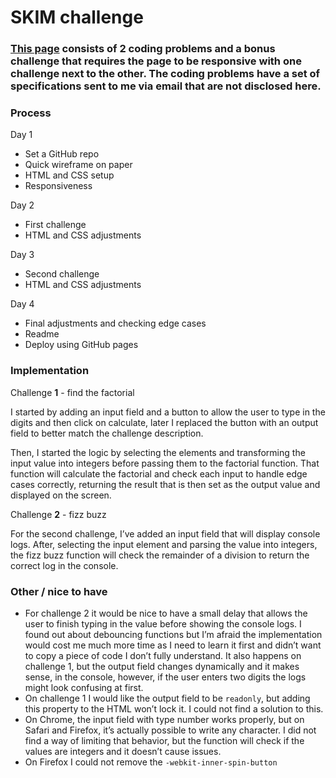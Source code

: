 # SKIM challenge

### [This page](http://dadaniela.github.io/skim-challenge) consists of 2 coding problems and a bonus challenge that requires the page to be responsive with one challenge next to the other. The coding problems have a set of specifications sent to me via email that are not disclosed here.

### Process

Day 1

- Set a GitHub repo
- Quick wireframe on paper
- HTML and CSS setup
- Responsiveness

Day 2

- First challenge
- HTML and CSS adjustments

Day 3

- Second challenge
- HTML and CSS adjustments

Day 4

- Final adjustments and checking edge cases
- Readme
- Deploy using GitHub pages

### Implementation

Challenge **1** - find the factorial

I started by adding an input field and a button to allow the user to type in the digits and then click on calculate, later I replaced the button with an output field to better match the challenge description.

Then, I started the logic by selecting the elements and transforming the input value into integers before passing them to the factorial function. That function will calculate the factorial and check each input to handle edge cases correctly, returning the result that is then set as the output value and displayed on the screen.

Challenge **2** - fizz buzz

For the second challenge, I’ve added an input field that will display console logs. After, selecting the input element and parsing the value into integers, the fizz buzz function will check the remainder of a division to return the correct log in the console.

### Other / nice to have

- For challenge 2 it would be nice to have a small delay that allows the user to finish typing in the value before showing the console logs. I found out about debouncing functions but I’m afraid the implementation would cost me much more time as I need to learn it first and didn’t want to copy a piece of code I don’t fully understand. It also happens on challenge 1, but the output field changes dynamically and it makes sense, in the console, however, if the user enters two digits the logs might look confusing at first.
- On challenge 1 I would like the output field to be `readonly`, but adding this property to the HTML won’t lock it. I could not find a solution to this.
- On Chrome, the input field with type number works properly, but on Safari and Firefox, it’s actually possible to write any character. I did not find a way of limiting that behavior, but the function will check if the values are integers and it doesn’t cause issues.
- On Firefox I could not remove the `-webkit-inner-spin-button`